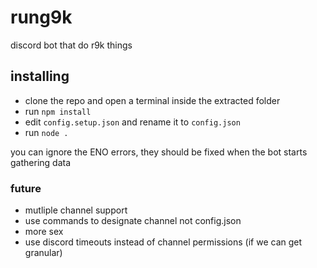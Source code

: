 # rung9k
discord bot that do r9k things

## installing
- clone the repo and open a terminal inside the extracted folder
- run `npm install`
- edit `config.setup.json` and rename it to `config.json`
- run `node .`

you can ignore the ENO errors, they should be fixed when the bot starts gathering data

### future
- mutliple channel support
- use commands to designate channel not config.json
- more sex
- use discord timeouts instead of channel permissions (if we can get granular)
